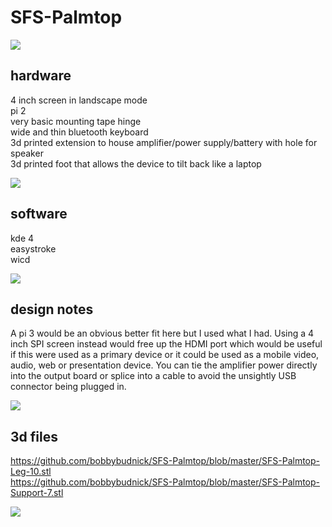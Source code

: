 # SFS-Palmtop

![](https://github.com/bobbybudnick/SFS-Palmtop/blob/master/WIN_20171031_182310.JPG)

hardware
-----
4 inch screen in landscape mode  
pi 2  
very basic mounting tape hinge  
wide and thin bluetooth keyboard  
3d printed extension to house amplifier/power supply/battery with hole for speaker  
3d printed foot that allows the device to tilt back like a laptop

![](https://github.com/bobbybudnick/SFS-Palmtop/blob/master/WIN_20171031_190759.JPG)

software
-----
kde 4  
easystroke  
wicd

![](https://github.com/bobbybudnick/SFS-Palmtop/blob/master/WIN_20171031_182508.JPG)

design notes
-----
A pi 3 would be an obvious better fit here but I used what I had.  Using a 4 inch SPI screen instead would free up the HDMI port which would be useful if this were used as a primary device or it could be used as a mobile video, audio, web or presentation device.  You can tie the amplifier power directly into the output board or splice into a cable to avoid the unsightly USB connector being plugged in.

![](https://github.com/bobbybudnick/SFS-Palmtop/blob/master/WIN_20171031_183830.JPG)

3d files
-----
https://github.com/bobbybudnick/SFS-Palmtop/blob/master/SFS-Palmtop-Leg-10.stl  
https://github.com/bobbybudnick/SFS-Palmtop/blob/master/SFS-Palmtop-Support-7.stl

![](https://github.com/bobbybudnick/SFS-Palmtop/blob/master/WIN_20171031_182702.JPG)

